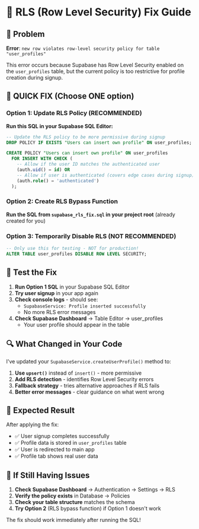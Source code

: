 # 🔧 RLS (Row Level Security) Fix Guide

## 🎯 Problem
**Error**: `new row violates row-level security policy for table "user_profiles"`

This error occurs because Supabase has Row Level Security enabled on the `user_profiles` table, but the current policy is too restrictive for profile creation during signup.

## 🚀 **QUICK FIX** (Choose ONE option)

### Option 1: Update RLS Policy (RECOMMENDED)

**Run this SQL in your Supabase SQL Editor:**

```sql
-- Update the RLS policy to be more permissive during signup
DROP POLICY IF EXISTS "Users can insert own profile" ON user_profiles;

CREATE POLICY "Users can insert own profile" ON user_profiles
  FOR INSERT WITH CHECK (
    -- Allow if the user ID matches the authenticated user
    (auth.uid() = id) OR
    -- Allow if user is authenticated (covers edge cases during signup)
    (auth.role() = 'authenticated')
  );
```

### Option 2: Create RLS Bypass Function

**Run the SQL from `supabase_rls_fix.sql` in your project root** (already created for you)

### Option 3: Temporarily Disable RLS (NOT RECOMMENDED)

```sql
-- Only use this for testing - NOT for production!
ALTER TABLE user_profiles DISABLE ROW LEVEL SECURITY;
```

## 🧪 **Test the Fix**

1. **Run Option 1 SQL** in your Supabase SQL Editor
2. **Try user signup** in your app again  
3. **Check console logs** - should see:
   - `SupabaseService: Profile inserted successfully`
   - No more RLS error messages
4. **Check Supabase Dashboard** → Table Editor → user_profiles
   - Your user profile should appear in the table

## 🔍 **What Changed in Your Code**

I've updated your `SupabaseService.createUserProfile()` method to:

1. **Use `upsert()`** instead of `insert()` - more permissive
2. **Add RLS detection** - identifies Row Level Security errors
3. **Fallback strategy** - tries alternative approaches if RLS fails
4. **Better error messages** - clear guidance on what went wrong

## 🎉 **Expected Result**

After applying the fix:
- ✅ User signup completes successfully
- ✅ Profile data is stored in `user_profiles` table
- ✅ User is redirected to main app
- ✅ Profile tab shows real user data

## 🔄 **If Still Having Issues**

1. **Check Supabase Dashboard** → Authentication → Settings → RLS
2. **Verify the policy exists** in Database → Policies
3. **Check your table structure** matches the schema
4. **Try Option 2** (RLS bypass function) if Option 1 doesn't work

The fix should work immediately after running the SQL!